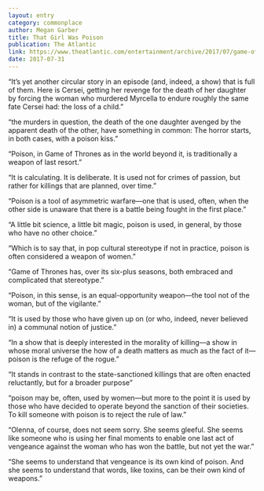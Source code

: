 ```yaml
---
layout: entry
category: commonplace
author: Megan Garber
title: That Girl Was Poison
publication: The Atlantic
link: https://www.theatlantic.com/entertainment/archive/2017/07/game-of-thrones-that-girl-was-poison/535401/
date: 2017-07-31
---
```


“It’s yet another circular story in an episode (and, indeed, a show) that is full of them. Here is Cersei, getting her revenge for the death of her daughter by forcing the woman who murdered Myrcella to endure roughly the same fate Cersei had: the loss of a child.”

“the murders in question, the death of the one daughter avenged by the apparent death of the other, have something in common: The horror starts, in both cases, with a poison kiss.”

“Poison, in Game of Thrones as in the world beyond it, is traditionally a weapon of last resort.”

“It is calculating. It is deliberate. It is used not for crimes of passion, but rather for killings that are planned, over time.”

“Poison is a tool of asymmetric warfare—one that is used, often, when the other side is unaware that there is a battle being fought in the first place.”

“A little bit science, a little bit magic, poison is used, in general, by those who have no other choice.”

“Which is to say that, in pop cultural stereotype if not in practice, poison is often considered a weapon of women.”

“Game of Thrones has, over its six-plus seasons, both embraced and complicated that stereotype.”

“Poison, in this sense, is an equal-opportunity weapon—the tool not of the woman, but of the vigilante.”

“It is used by those who have given up on (or who, indeed, never believed in) a communal notion of justice.”

“In a show that is deeply interested in the morality of killing—a show in whose moral universe the how of a death matters as much as the fact of it—poison is the refuge of the rogue.”

“It stands in contrast to the state-sanctioned killings that are often enacted reluctantly, but for a broader purpose”

“poison may be, often, used by women—but more to the point it is used by those who have decided to operate beyond the sanction of their societies. To kill someone with poison is to reject the rule of law.”

“Olenna, of course, does not seem sorry. She seems gleeful. She seems like someone who is using her final moments to enable one last act of vengeance against the woman who has won the battle, but not yet the war.”

“She seems to understand that vengeance is its own kind of poison. And she seems to understand that words, like toxins, can be their own kind of weapons.”

